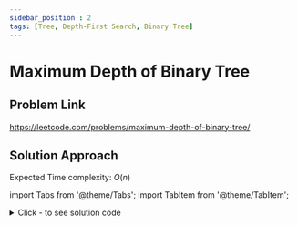 ```yaml
---
sidebar_position : 2
tags: [Tree, Depth-First Search, Binary Tree]
---
```


# Maximum Depth of Binary Tree

## Problem Link
https://leetcode.com/problems/maximum-depth-of-binary-tree/

## Solution Approach

Expected Time complexity: $O(n)$

import Tabs from '@theme/Tabs';
import TabItem from '@theme/TabItem';

<details><summary>Click - to see solution code</summary>

<Tabs>
<TabItem value="cpp" label="C++">

```cpp
class Solution {
    int h;

   public:
    void traverse(TreeNode* root, int hgt) {
        if (!root) return;
        h = max(h, hgt);
        traverse(root->left, hgt + 1);
        traverse(root->right, hgt + 1);
    }

    int maxDepth(TreeNode* root) {
        h = 0;
        traverse(root, 1);
        return h;
    }
};
```
</TabItem>
</Tabs>

</details>
